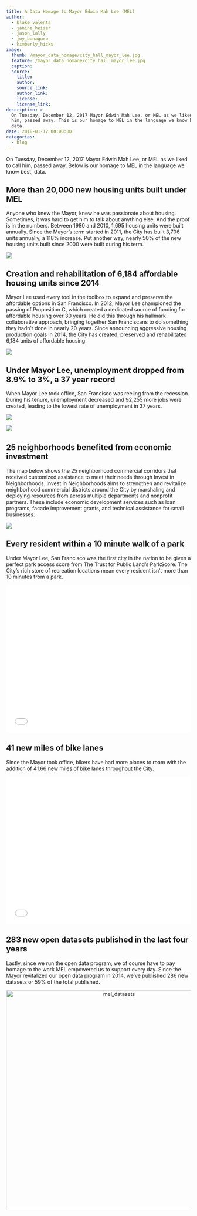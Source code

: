 ```yaml
---
title: A Data Homage to Mayor Edwin Mah Lee (MEL)
author:
  - blake_valenta
  - janine_heiser
  - jason_lally
  - joy_bonaguro
  - kimberly_hicks
image:
  thumb: /mayor_data_homage/city_hall_mayor_lee.jpg
  feature: /mayor_data_homage/city_hall_mayor_lee.jpg
  caption:
  source:
    title:
    author:
    source_link:
    author_link:
    license:
    license_link:
description: >-
  On Tuesday, December 12, 2017 Mayor Edwin Mah Lee, or MEL as we liked to call
  him, passed away. This is our homage to MEL in the language we know best,
  data.
date: 2018-01-12 00:00:00
categories:
  - blog
---
```



On Tuesday, December 12, 2017 Mayor Edwin Mah Lee, or MEL as we liked to call him, passed away. Below is our homage to MEL in the language we know best, data.

## More than 20,000 new housing units built under MEL

Anyone who knew the Mayor, knew he was passionate about housing. Sometimes, it was hard to get him to talk about anything else. And the proof is in the numbers. Between 1980 and 2010, 1,695 housing units were built annually. Since the Mayor’s term started in 2011, the City has built 3,706 units annually, a 118% increase. Put another way, nearly 50% of the new housing units built since 2000 were built during his term.

![](/uploads/versions/housing-production-1---x----2691-1449x---.png)

## Creation and rehabilitation of 6,184 affordable housing units since 2014

Mayor Lee used every tool in the toolbox to expand and preserve the affordable options in San Francisco. In 2012, Mayor Lee championed the passing of Proposition C, which created a dedicated source of funding for affordable housing over 30 years. He did this through his hallmark collaborative approach, bringing together San Franciscans to do something they hadn’t done in nearly 20 years. Since announcing aggressive housing production goals in 2014, the City has created, preserved and rehabilitated 6,184 units of affordable housing.

![](/uploads/versions/aff-housing---x----2691-1449x---.png)

## Under Mayor Lee, unemployment dropped from 8.9% to 3%, a 37 year record

When Mayor Lee took office, San Francisco was reeling from the recession. During his tenure, unemployment decreased and 92,255 more jobs were created, leading to the lowest rate of unemployment in 37 years.

![](/uploads/versions/pasted-image-0---x----862-464x---.png)

![](/uploads/versions/pasted-image-0-1---x----862-464x---.png)​​​​​​​

<iframe id="plotly-dblakev:1" scrolling="no" src="https://plot.ly/~dblakev/1.embed?share_key=tOymhMWGRWiiq70p3BBNqN" style="max-width: 100%; visibility: hidden; position: absolute;" width="0" height="0" frameborder="0"></iframe>

## 25 neighborhoods benefited from economic investment

The map below shows the 25 neighborhood commercial corridors that received customized assistance to meet their needs through Invest in Neighborhoods. Invest in Neighborhoods aims to strengthen and revitalize neighborhood commercial districts around the City by marshaling and deploying resources from across multiple departments and nonprofit partners. These include economic development services such as loan programs, facade improvement grants, and technical assistance for small businesses.

![](/uploads/versions/map---x----625-723x---.png)

## Every resident within a 10 minute walk of a park

Under Mayor Lee, San Francisco was the first city in the nation to be given a perfect park access score from The Trust for Public Land’s ParkScore. The City’s rich store of recreation locations mean every resident isn’t more than 10 minutes from a park.

<style type="text/css">.embed-container {position: relative; padding-bottom: 80%; height: 0; max-width: 100%;} .embed-container iframe, .embed-container object, .embed-container iframe{position: absolute; top: 0; left: 0; width: 100%; height: 100%;} small{position: absolute; z-index: 40; bottom: 0; margin-bottom: -15px;}</style>

<div class="embed-container"><iframe scrolling="no" marginheight="0" marginwidth="0" title="SFParks" src="//www.arcgis.com/apps/Embed/index.html?webmap=8f75a340adf141ddb8c6848a4502db73&amp;extent=-122.5685,37.6973,-122.315,37.8221&amp;zoom=true&amp;previewImage=false&amp;scale=true&amp;disable_scroll=true&amp;theme=dark" width="500" height="400" frameborder="0"></iframe></div>

## 41 new miles of bike lanes

Since the Mayor took office, bikers have had more places to roam with the addition of 41.66 new miles of bike lanes throughout the City.

<style type="text/css">.embed-container {position: relative; padding-bottom: 80%; height: 0; max-width: 100%;} .embed-container iframe, .embed-container object, .embed-container iframe{position: absolute; top: 0; left: 0; width: 100%; height: 100%;} small{position: absolute; z-index: 40; bottom: 0; margin-bottom: -15px;}</style>

<div class="embed-container"><iframe scrolling="no" marginheight="0" marginwidth="0" title="Map_bike_lane" src="//www.arcgis.com/apps/Embed/index.html?webmap=679979050b7d40b7b80abdf236edd57f&amp;extent=-122.5511,37.6967,-122.2976,37.8215&amp;zoom=true&amp;previewImage=false&amp;scale=true&amp;disable_scroll=true&amp;theme=dark" width="500" height="400" frameborder="0"></iframe></div>

## 283 new open datasets published in the last four years

Lastly, since we run the open data program, we of course have to pay homage to the work MEL empowered us to support every day. Since the Mayor revitalized our open data program in 2014, we’ve published 286 new datasets or 59% of the total published.

<div data-plotly="dblakev/3" style="text-align: center; position: relative;"><a target="_blank" title="mel_datasets" style="display: block; text-align: center;" data-plotly="dblakev/3" href="https://plot.ly/~dblakev/3/"><img alt="mel_datasets" style="max-width: 100%;width: 600px;" data-plotly="dblakev/3" width="600" src="https://plot.ly/~dblakev/3.png" onerror="this.onerror=null;this.src='https://plot.ly/404.png';" /></a><iframe id="plotly-dblakev:3" scrolling="no" style="max-width: 100%; visibility: hidden; position: absolute;" src="https://plot.ly/~dblakev/3.embed" width="0" height="0" frameborder="0"></iframe></div>